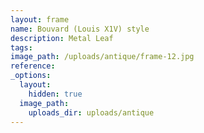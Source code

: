 ```yaml
---
layout: frame
name: Bouvard (Louis X1V) style
description: Metal Leaf
tags:
image_path: /uploads/antique/frame-12.jpg
reference:
_options:
  layout:
    hidden: true
  image_path:
    uploads_dir: uploads/antique
---
```

